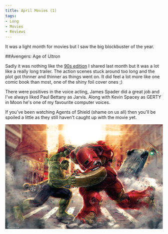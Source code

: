 ```yaml
---
title: April Movies (1)
tags:
- Long
- Movies
- Reviews
---
```


It was a light month for movies but I saw the big blockbuster of the year.

##Avengers: Age of Ultron


Sadly it was nothing like the 
[90s edition](http://mttmccb.net/blog/2015/avengers-age-of-ultron-90s-edition?rq=age) I shared last month but it was a lot like a really long trailer. The action scenes stuck around too long and the plot got thinner and thinner as things went on. It did feel a lot more like one comic book than most, one of the shiny foil cover ones ;)

There were positives in the voice acting, James Spader did a great job and I've always liked Paul Bettany as Jarvis. Along with Kevin Spacey as GERTY in Moon he's one of my favourite computer voices.

If you've been watching Agents of Shield (shame on us all) then you'll be spoiled a little as they still haven't caught up with the movie yet.

![](/images/static_52001c0be4b09bc7c9f838c9_52224ed3e4b0ba9919a3e0e1_55469de1e4b079a47a725c5b_1430691302632__img.png)
